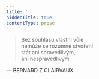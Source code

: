 ```yaml
---
title: ''
hiddenTitle: true
contentType: prose
---
```


<section>

> Bez souhlasu vlastní vůle  
> nemůže se rozumné stvoření  
> stát ani spravedlivým,  
> ani nespravedlivým.

— BERNARD Z CLAIRVAUX

</section>
